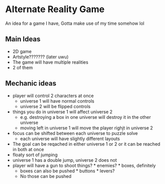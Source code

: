 # Alternate Reality Game
An idea for a game I have, Gotta make use of my time somehow lol

## Main Ideas
  *  2D game
  *  Artstyle??????? (later uwu)
  *  The game will have multiple realities
  *  2 of them

## Mechanic ideas
  *  player will control 2 characters at once
     *  universe 1 will have normal controls
     *  universe 2 will be flipped controls
  *  things you do in universe 1 will affect universe 2
     *  e.g. destroying a box in one universe will destroy it in the other universe
     *  moving left in universe 1 will move the player righjt in universe 2
  *  focus can be shifted between each universe to puzzle solve
     *  each universe will have slightly different layouts
  *  The goal can be reqached in either universe 1 or 2 or it can be reached in both at once
  *  floaty sort of jumping
  *  universe 1 has a double jump, universe 2 does not
  *  player will have a gun to shoot things?
    *  enemies?
    *  boxes, definitely
      *  boxes can also be pushed
    *  buttons
    *  levers?
      *  No those can be pushed
